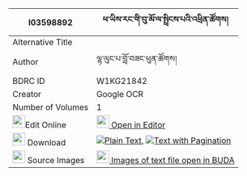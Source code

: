 |I03598892|ཕ་ཡིས་རང་གི་བུ་མོ་ལ་སྤྲིངས་པའི་འཕྲིན་ཚོགས། 
| --- | --- 
|Alternative Title |
|Author| ལྷ་ལུང་པ་བློ་བཟང་ཕུན་ཚོགས།
|BDRC ID | W1KG21842
|Creator | Google OCR
|Number of Volumes| 1
|<img width="25" src="https://img.icons8.com/color/25/000000/edit-property.png">Edit Online| [<img width="25" src="https://avatars.githubusercontent.com/u/45091458?s=200&v=4"> Open in Editor](http://editor.openpecha.org/I03598892)
|<img width="25" src="https://img.icons8.com/fluent/48/000000/download-2.png"/>  Download | [![](https://img.icons8.com/color/20/000000/txt.png)Plain Text](https://github.com/Openpecha/I03598892/releases/download/v1/pa_yi_rang_gi_bumo_la_tringpa__plain_I03598892.zip), [![](https://img.icons8.com/color/20/000000/txt.png)Text with Pagination](https://github.com/Openpecha/I03598892/releases/download/v1/pa_yi_rang_gi_bumo_la_tringpa__pages_I03598892.zip)
|<img width="25" src="https://img.icons8.com/plasticine/100/000000/pictures-folder.png"/>  Source Images | [<img width="25" src="https://library.bdrc.io/icons/BUDA-small.svg"> Images of text file open in BUDA](https://library.bdrc.io/show/bdr:W1KG21842)